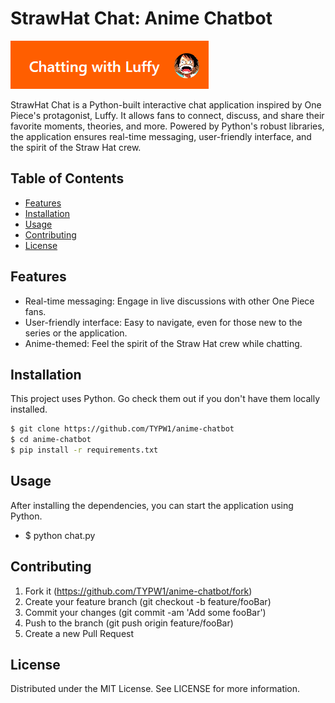 # StrawHat Chat: Anime Chatbot

![StrawHat Chat Logo](logo.png)

StrawHat Chat is a Python-built interactive chat application inspired by One Piece's protagonist, Luffy. It allows fans to connect, discuss, and share their favorite moments, theories, and more. Powered by Python's robust libraries, the application ensures real-time messaging, user-friendly interface, and the spirit of the Straw Hat crew.

## Table of Contents

- [Features](#features)
- [Installation](#installation)
- [Usage](#usage)
- [Contributing](#contributing)
- [License](#license)

## Features

- Real-time messaging: Engage in live discussions with other One Piece fans.
- User-friendly interface: Easy to navigate, even for those new to the series or the application.
- Anime-themed: Feel the spirit of the Straw Hat crew while chatting.

## Installation

This project uses Python. Go check them out if you don't have them locally installed.

```bash
$ git clone https://github.com/TYPW1/anime-chatbot
$ cd anime-chatbot
$ pip install -r requirements.txt
```

## Usage
After installing the dependencies, you can start the application using Python.
- $ python chat.py

## Contributing
1. Fork it (https://github.com/TYPW1/anime-chatbot/fork)
2. Create your feature branch (git checkout -b feature/fooBar)
3. Commit your changes (git commit -am 'Add some fooBar')
4. Push to the branch (git push origin feature/fooBar)
5. Create a new Pull Request

## License
Distributed under the MIT License. See LICENSE for more information.
